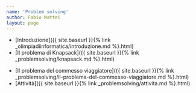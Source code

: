 ```yaml
---
name: 'Problem solving'
author: Fabio Mattei
layout: page
---
```




* [Introduzione]({{ site.baseurl }}{% link _olimpiadiinformatica/introduzione.md %}.html)
* [Il problema di Knapsack]({{ site.baseurl }}{% link _problemsolving/knapsack.md %}.html)


- [Il problema del commesso viaggiatore]({{ site.baseurl }}{% link _problemsolving/il-problema-del-commesso-viaggiatore.md %}.html)
- [Attività]({{ site.baseurl }}{% link _problemsolving/attivita.md %}.html)
